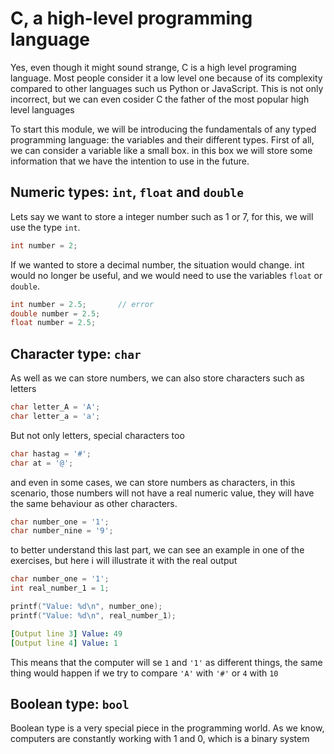 # C, a high-level programming language

Yes, even though it might sound strange, C is a high level programing language. Most people consider it a low level one because of 
its complexity compared to other languages such us Python or JavaScript. This is not only incorrect, but we can even cosider C the 
father of the most popular high level languages

To start this module, we will be introducing the fundamentals of any typed programming language: the variables and their different 
types. First of all, we can consider a variable like a small box. in this box we will store some information that we have the 
intention to use in the future. 

## Numeric types: `int`, `float` and `double`

Lets say we want to store a integer number such as 1 or 7, for this, we will use the type `int`.
``` C
int number = 2;
```
If we wanted to store a decimal number, the situation would change. int would no longer be useful, and we would need to use the 
variables `float` or `double`.
``` C
int number = 2.5;       // error
double number = 2.5;
float number = 2.5;
```

## Character type: `char`

As well as we can store numbers, we can also store characters such as letters
``` C
char letter_A = 'A';
char letter_a = 'a';
```
But not only letters, special characters too
``` C
char hastag = '#';
char at = '@';
```
and even in some cases, we can store numbers as characters, in this scenario, those numbers will not have a real numeric value, they
will have the same behaviour as other characters.
``` C
char number_one = '1';
char number_nine = '9';
```
to better understand this last part, we can see an example in one of the exercises, but here i will illustrate it with the
real output
``` C
char number_one = '1';
int real_number_1 = 1;

printf("Value: %d\n", number_one);
printf("Value: %d\n", real_number_1);
```
``` yaml
[Output line 3] Value: 49
[Output line 4] Value: 1
```
This means that the computer will se `1` and `'1'` as different things, the same thing would happen if we try to compare `'A'` 
with `'#'` or `4` with `10`

## Boolean type: `bool`

Boolean type is a very special piece in the programming world. As we know, computers are constantly working with 1 and 0, which 
is a binary system